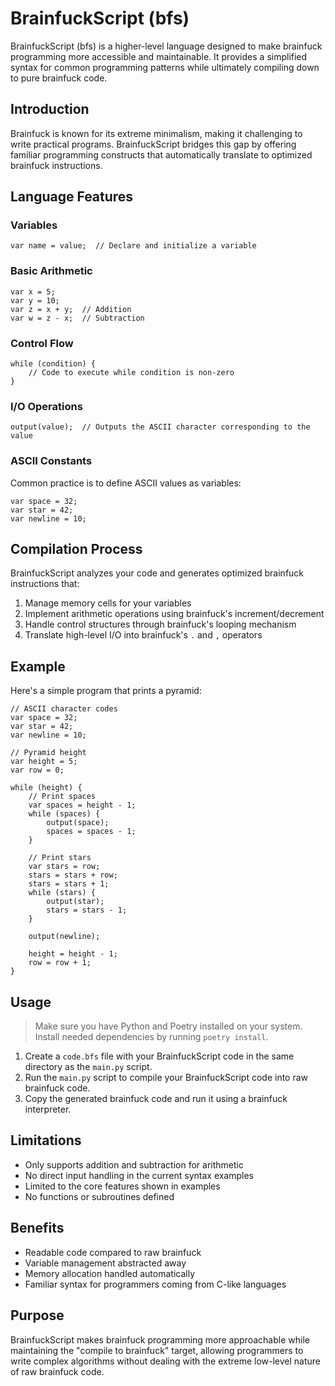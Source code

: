 # BrainfuckScript (bfs)

BrainfuckScript (bfs) is a higher-level language designed to make brainfuck programming more accessible and
maintainable. It provides a simplified syntax for common programming patterns while ultimately compiling down to pure
brainfuck code.

## Introduction

Brainfuck is known for its extreme minimalism, making it challenging to write practical programs. BrainfuckScript
bridges this gap by offering familiar programming constructs that automatically translate to optimized brainfuck
instructions.

## Language Features

### Variables

```
var name = value;  // Declare and initialize a variable
```

### Basic Arithmetic

```
var x = 5;
var y = 10;
var z = x + y;  // Addition
var w = z - x;  // Subtraction
```

### Control Flow

```
while (condition) {
    // Code to execute while condition is non-zero
}
```

### I/O Operations

```
output(value);  // Outputs the ASCII character corresponding to the value
```

### ASCII Constants

Common practice is to define ASCII values as variables:

```
var space = 32;
var star = 42;
var newline = 10;
```

## Compilation Process

BrainfuckScript analyzes your code and generates optimized brainfuck instructions that:

1. Manage memory cells for your variables
2. Implement arithmetic operations using brainfuck's increment/decrement
3. Handle control structures through brainfuck's looping mechanism
4. Translate high-level I/O into brainfuck's `.` and `,` operators

## Example

Here's a simple program that prints a pyramid:

```
// ASCII character codes
var space = 32;
var star = 42;
var newline = 10;

// Pyramid height
var height = 5;
var row = 0;

while (height) {
    // Print spaces
    var spaces = height - 1;
    while (spaces) {
        output(space);
        spaces = spaces - 1;
    }
    
    // Print stars
    var stars = row;
    stars = stars + row;
    stars = stars + 1;
    while (stars) {
        output(star);
        stars = stars - 1;
    }
    
    output(newline);
    
    height = height - 1;
    row = row + 1;
}
```

## Usage

> Make sure you have Python and Poetry installed on your system. Install needed dependencies by running `poetry install`.

1. Create a `code.bfs` file with your BrainfuckScript code in the same directory as the `main.py` script.
2. Run the `main.py` script to compile your BrainfuckScript code into raw brainfuck code.
3. Copy the generated brainfuck code and run it using a brainfuck interpreter.

## Limitations

- Only supports addition and subtraction for arithmetic
- No direct input handling in the current syntax examples
- Limited to the core features shown in examples
- No functions or subroutines defined

## Benefits

- Readable code compared to raw brainfuck
- Variable management abstracted away
- Memory allocation handled automatically
- Familiar syntax for programmers coming from C-like languages

## Purpose

BrainfuckScript makes brainfuck programming more approachable while maintaining the "compile to brainfuck" target,
allowing programmers to write complex algorithms without dealing with the extreme low-level nature of raw brainfuck
code.